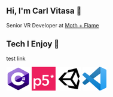 ## Hi, I'm Carl Vitasa 👋 

Senior VR Developer at [Moth + Flame](https://www.mothandflamevr.com/)

## Tech I Enjoy 🧰 

<a href="https://docs.microsoft.com/en-us/dotnet/csharp/" style="text-decoration:none !important">test link</a>

<p align="left">
    <a href="https://docs.microsoft.com/en-us/dotnet/csharp/" style="text-decoration:none">
        <img src="https://github.com/CarlVitasa/CarlVitasa/blob/master/images/C_Sharp_Logo.png?raw=true" width="64" height="64">
    </a>
    <a href="https://p5js.org/" style="text-decoration:none">
        <img src="https://github.com/CarlVitasa/CarlVitasa/blob/master/images/P5_JS_Logo.png?raw=true" width="64" height="64">
    </a>
    <a href="https://unity.com/" style="text-decoration:none">
        <img src="https://github.com/CarlVitasa/CarlVitasa/blob/master/images/Unity_Logo.png?raw=true" width="64" height="64">
    </a>
    <a href="https://code.visualstudio.com/" style="text-decoration:none">
        <img src="https://github.com/CarlVitasa/CarlVitasa/blob/master/images/Visual_Studio_Code_Logo.png?raw=true" width="64" height="64">
    </a>
</p>
